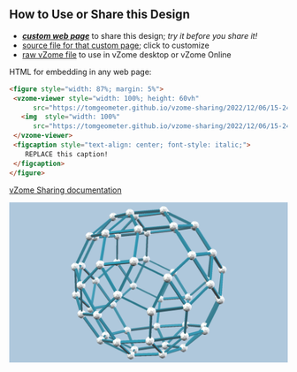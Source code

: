 
## How to Use or Share this Design

 - [***custom web page***][post] to share this design; *try it before you share it!*
 - [source file for that custom page][source]; click to customize
 - [raw vZome file][raw] to use in vZome desktop or vZome Online
 
 HTML for embedding in any web page:
 ```html
<figure style="width: 87%; margin: 5%">
  <vzome-viewer style="width: 100%; height: 60vh"
       src="https://tomgeometer.github.io/vzome-sharing/2022/12/06/15-24-27-Rhombicosidodecahedron/Rhombicosidodecahedron.vZome" >
    <img  style="width: 100%"
       src="https://tomgeometer.github.io/vzome-sharing/2022/12/06/15-24-27-Rhombicosidodecahedron/Rhombicosidodecahedron.png" >
  </vzome-viewer>
  <figcaption style="text-align: center; font-style: italic;">
     REPLACE this caption!
  </figcaption>
</figure>
 ```

[vZome Sharing documentation](https://vzome.github.io/vzome/sharing.html#how-it-works)

![Image](<Rhombicosidodecahedron.png>)


[post]: <https://tomgeometer.github.io/vzome-sharing/2022/12/06/Rhombicosidodecahedron-15-24-27.html>
[source]: <https://github.com/tomgeometer/vzome-sharing/edit/main/_posts/2022-12-06-Rhombicosidodecahedron-15-24-27.md>
[raw]: <https://raw.githubusercontent.com/tomgeometer/vzome-sharing/main/2022/12/06/15-24-27-Rhombicosidodecahedron/Rhombicosidodecahedron.vZome>